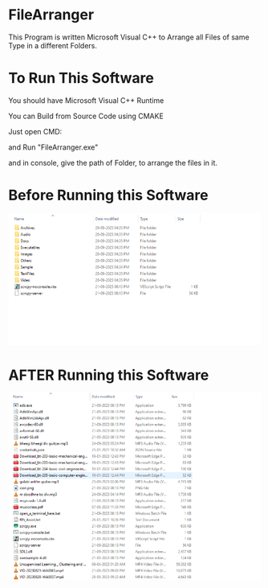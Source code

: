 # FileArranger
This Program is written Microsoft Visual C++ to Arrange all Files of same Type in a different Folders.

# To Run This Software
You should have Microsoft Visual C++ Runtime <p>
You can Build from Source Code using CMAKE <p>

Just open CMD: <p>
and Run "FileArranger.exe" <p>
and in console, give the path of Folder, to arrange the files in it. <p>

<h1> Before Running this Software</h1>
<img src="https://github.com/DeveloperSuryansh/FileArranger/blob/main/Capture.PNG">

<h1> AFTER Running this Software</h1>
<img src="Screenshot 2023-09-28 174820.png">

